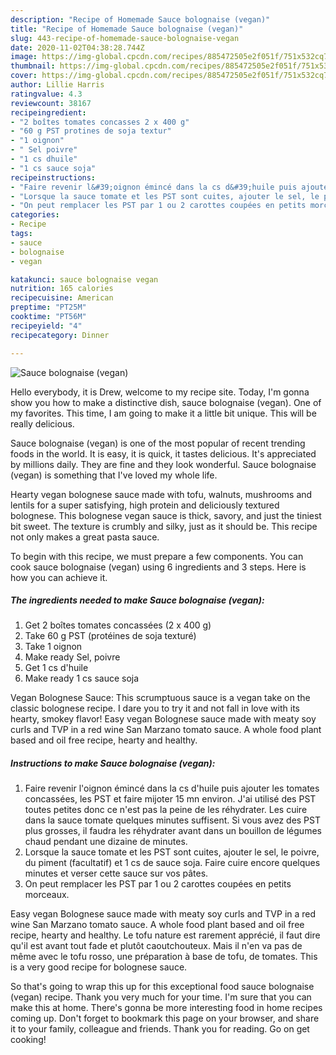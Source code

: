 ```yaml
---
description: "Recipe of Homemade Sauce bolognaise (vegan)"
title: "Recipe of Homemade Sauce bolognaise (vegan)"
slug: 443-recipe-of-homemade-sauce-bolognaise-vegan
date: 2020-11-02T04:38:28.744Z
image: https://img-global.cpcdn.com/recipes/885472505e2f051f/751x532cq70/sauce-bolognaise-vegan-photo-principale-de-la-recette.jpg
thumbnail: https://img-global.cpcdn.com/recipes/885472505e2f051f/751x532cq70/sauce-bolognaise-vegan-photo-principale-de-la-recette.jpg
cover: https://img-global.cpcdn.com/recipes/885472505e2f051f/751x532cq70/sauce-bolognaise-vegan-photo-principale-de-la-recette.jpg
author: Lillie Harris
ratingvalue: 4.3
reviewcount: 38167
recipeingredient:
- "2 boîtes tomates concasses 2 x 400 g"
- "60 g PST protines de soja textur"
- "1 oignon"
- " Sel poivre"
- "1 cs dhuile"
- "1 cs sauce soja"
recipeinstructions:
- "Faire revenir l&#39;oignon émincé dans la cs d&#39;huile puis ajouter les tomates concassées, les PST et faire mijoter 15 mn environ. J&#39;ai utilisé des PST toutes petites donc ce n&#39;est pas la peine de les réhydrater. Les cuire dans la sauce tomate quelques minutes suffisent. Si vous avez des PST plus grosses, il faudra les réhydrater avant dans un bouillon de légumes chaud pendant une dizaine de minutes."
- "Lorsque la sauce tomate et les PST sont cuites, ajouter le sel, le poivre, du piment (facultatif) et 1 cs de sauce soja. Faire cuire encore quelques minutes et verser cette sauce sur vos pâtes."
- "On peut remplacer les PST par 1 ou 2 carottes coupées en petits morceaux."
categories:
- Recipe
tags:
- sauce
- bolognaise
- vegan

katakunci: sauce bolognaise vegan 
nutrition: 165 calories
recipecuisine: American
preptime: "PT25M"
cooktime: "PT56M"
recipeyield: "4"
recipecategory: Dinner

---
```



![Sauce bolognaise (vegan)](https://img-global.cpcdn.com/recipes/885472505e2f051f/751x532cq70/sauce-bolognaise-vegan-photo-principale-de-la-recette.jpg)

Hello everybody, it is Drew, welcome to my recipe site. Today, I'm gonna show you how to make a distinctive dish, sauce bolognaise (vegan). One of my favorites. This time, I am going to make it a little bit unique. This will be really delicious.

Sauce bolognaise (vegan) is one of the most popular of recent trending foods in the world. It is easy, it is quick, it tastes delicious. It's appreciated by millions daily. They are fine and they look wonderful. Sauce bolognaise (vegan) is something that I've loved my whole life.

Hearty vegan bolognese sauce made with tofu, walnuts, mushrooms and lentils for a super satisfying, high protein and deliciously textured bolognese. This bolognese vegan sauce is thick, savory, and just the tiniest bit sweet. The texture is crumbly and silky, just as it should be. This recipe not only makes a great pasta sauce.


To begin with this recipe, we must prepare a few components. You can cook sauce bolognaise (vegan) using 6 ingredients and 3 steps. Here is how you can achieve it.

<!--inarticleads1-->

##### The ingredients needed to make Sauce bolognaise (vegan):

1. Get 2 boîtes tomates concassées (2 x 400 g)
1. Take 60 g PST (protéines de soja texturé)
1. Take 1 oignon
1. Make ready  Sel, poivre
1. Get 1 cs d&#39;huile
1. Make ready 1 cs sauce soja


Vegan Bolognese Sauce: This scrumptuous sauce is a vegan take on the classic bolognese recipe. I dare you to try it and not fall in love with its hearty, smokey flavor! Easy vegan Bolognese sauce made with meaty soy curls and TVP in a red wine San Marzano tomato sauce. A whole food plant based and oil free recipe, hearty and healthy. 

<!--inarticleads2-->

##### Instructions to make Sauce bolognaise (vegan):

1. Faire revenir l&#39;oignon émincé dans la cs d&#39;huile puis ajouter les tomates concassées, les PST et faire mijoter 15 mn environ. J&#39;ai utilisé des PST toutes petites donc ce n&#39;est pas la peine de les réhydrater. Les cuire dans la sauce tomate quelques minutes suffisent. Si vous avez des PST plus grosses, il faudra les réhydrater avant dans un bouillon de légumes chaud pendant une dizaine de minutes.
1. Lorsque la sauce tomate et les PST sont cuites, ajouter le sel, le poivre, du piment (facultatif) et 1 cs de sauce soja. Faire cuire encore quelques minutes et verser cette sauce sur vos pâtes.
1. On peut remplacer les PST par 1 ou 2 carottes coupées en petits morceaux.


Easy vegan Bolognese sauce made with meaty soy curls and TVP in a red wine San Marzano tomato sauce. A whole food plant based and oil free recipe, hearty and healthy. Le tofu nature est rarement apprécié, il faut dire qu&#39;il est avant tout fade et plutôt caoutchouteux. Mais il n&#39;en va pas de même avec le tofu rosso, une préparation à base de tofu, de tomates. This is a very good recipe for bolognese sauce. 

So that's going to wrap this up for this exceptional food sauce bolognaise (vegan) recipe. Thank you very much for your time. I'm sure that you can make this at home. There's gonna be more interesting food in home recipes coming up. Don't forget to bookmark this page on your browser, and share it to your family, colleague and friends. Thank you for reading. Go on get cooking!
